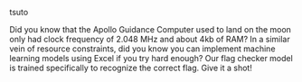 tsuto

Did you know that the Apollo Guidance Computer used to land on the moon only had clock frequency of 2.048 MHz and about 4kb of RAM? In a similar vein of resource constraints, did you know you can implement machine learning models using Excel if you try hard enough? Our flag checker model is trained specifically to recognize the correct flag. Give it a shot!
